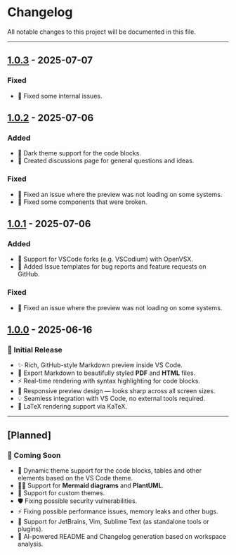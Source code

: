 # Changelog

All notable changes to this project will be documented in this file.

---

## [1.0.3](https://marketplace.visualstudio.com/items?itemName=nur-srijan.markdown-rich-preview&version=1.0.3) - 2025-07-07
### Fixed

- 🐛 Fixed some internal issues.

## [1.0.2](https://marketplace.visualstudio.com/items?itemName=nur-srijan.markdown-rich-preview&version=1.0.2) - 2025-07-06
### Added

- 🌃 Dark theme support for the code blocks.
- 📄 Created discussions page for general questions and ideas.

### Fixed

- 🐛 Fixed an issue where the preview was not loading on some systems.
- 🐛 Fixed some components that were broken.

## [1.0.1](https://marketplace.visualstudio.com/items?itemName=nur-srijan.markdown-rich-preview&version=1.0.1) - 2025-07-06
### Added

- 🧩 Support for VSCode forks (e.g. VSCodium) with OpenVSX.
- 📄 Added Issue templates for bug reports and feature requests on GitHub.

### Fixed

- 🐛 Fixed an issue where the preview was not loading on some systems.

## [1.0.0](https://marketplace.visualstudio.com/items?itemName=nur-srijan.markdown-rich-preview) - 2025-06-16
### 🚀 Initial Release

- ✨ Rich, GitHub-style Markdown preview inside VS Code.
- 📄 Export Markdown to beautifully styled **PDF** and **HTML** files.
- ⚡ Real-time rendering with syntax highlighting for code blocks.
- 📱 Responsive preview design — looks sharp across all screen sizes.
- 💡 Seamless integration with VS Code, no external tools required.
- 🧮 LaTeX rendering support via KaTeX.

---

## [Planned]
### 🚧 Coming Soon

- 🔄️ Dynamic theme support for the code blocks, tables and other elements based on the VS Code theme.
- 🧜‍♀️ Support for **Mermaid diagrams** and **PlantUML**.
- 🎨 Support for custom themes.
- 🛡️ Fixing possible security vulnerabilities.
- ⚡ Fixing possible performance issues, memory leaks and other bugs.
- 🚀 Support for JetBrains, Vim, Sublime Text (as standalone tools or plugins).
- 🤖 AI-powered README and Changelog generation based on workspace analysis.
